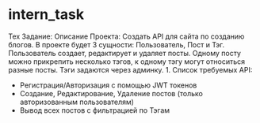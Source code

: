 # intern_task
Тех Задание:  Описание Проекта: Создать API для сайта по созданию блогов. 
В проекте будет 3 сущности: Пользователь, Пост и Тэг. 
Пользователь создает, редактирует и удаляет посты. Одному посту можно прикрепить несколько тэгов, к одному тэгу могут относиться разные посты. Тэги задаются через админку.  1. Список требуемых API:    
* Регистрация/Авторизация с помощью JWT токенов     
* Создание, Редактирование, Удаление постов (только авторизованным пользователям)     
* Вывод всех постов с фильтрацией по Тэгам
